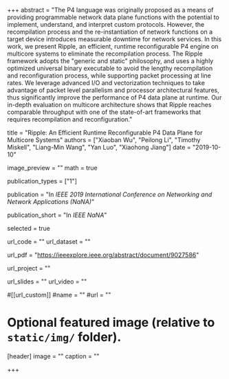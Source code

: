 +++
abstract = "The P4 language was originally proposed as a means of providing programmable network data plane functions with the potential to implement, understand, and interpret custom protocols. However, the recompilation process and the re-instantiation of network functions on a target device introduces measurable downtime for network services. In this work, we present Ripple, an efficient, runtime reconfigurable P4 engine on multicore systems to eliminate the recompilation process. The Ripple framework adopts the \"generic and static\" philosophy, and uses a highly optimized universal binary executable to avoid the lengthy recompilation and reconfiguration process, while supporting packet processing at line rates. We leverage advanced I/O and vectorization techniques to take advantage of packet level parallelism and processor architectural features, thus significantly improve the performance of P4 data plane at runtime. Our in-depth evaluation on multicore architecture shows that Ripple reaches comparable throughput with one of the state-of-art frameworks that requires recompilation and reconfiguration."

title = "Ripple: An Efficient Runtime Reconfigurable P4 Data Plane for Multicore Systems"
authors = ["Xiaoban Wu", "Peilong Li", "Timothy Miskell", "Liang-Min Wang", "Yan Luo", "Xiaohong Jiang"]
date = "2019-10-10"

image_preview = ""
math = true

publication_types = ["1"]

publication = "In *IEEE 2019 International Conference on Networking and Network Applications (NaNA)*"

publication_short = "In *IEEE NaNA*"

selected = true

url_code = ""
url_dataset = ""

url_pdf = "https://ieeexplore.ieee.org/abstract/document/9027586"

url_project = ""

url_slides = ""
url_video = ""

#[[url_custom]]
#name = ""
#url = ""

# Optional featured image (relative to `static/img/` folder).
[header]
image = ""
caption = ""

+++
